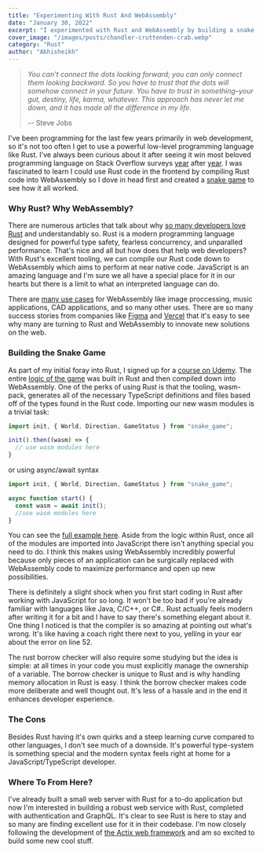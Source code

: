 ```yaml
---
title: "Experimenting With Rust And WebAssembly"
date: "January 30, 2022"
excerpt: "I experimented with Rust and WebAssembly by building a snake game in the browser. Heres what I learned."
cover_image: "/images/posts/chandler-cruttenden-crab.webp"
category: "Rust"
author: "Abhisheikh"
---
```


> _You can’t connect the dots looking forward; you can only connect them looking backward. So you have to trust that the dots will somehow connect in your future. You have to trust in something–your gut, destiny, life, karma, whatever. This approach has never let me down, and it has made all the difference in my life._
>
> -- Steve Jobs

I've been programming for the last few years primarily in web development, so it's not too often I get to use a powerful low-level programming language like Rust. I've always been curious about it after seeing it win most
beloved programming language on Stack Overflow surveys [year](https://insights.stackoverflow.com/survey/2020?utm_source=twitter&utm_medium=social&utm_campaign=dev-survey-2020#technology-most-loved-dreaded-and-wanted-languages-loved) after [year](https://insights.stackoverflow.com/survey/2021#technology-most-loved-dreaded-and-wanted). I was fascinated to learn I could use Rust code in the frontend by compiling Rust code into WebAssembly so I dove in head first and created a [snake game](https://rust-snake-game.herokuapp.com/) to see how it all worked.

### Why Rust? Why WebAssembly?

There are numerous articles that talk about why [so many developers love Rust](https://stackoverflow.blog/2020/06/05/why-the-developers-who-use-rust-love-it-so-much/) and understandably so. Rust is a modern programming language designed for powerful type safety, fearless concurrency, and unparalled performance. That's nice and all but how does that help web developers? With Rust's excellent tooling, we can compile our Rust code down to WebAssembly which aims to perform at near native code. JavaScript is an amazing language and I'm sure we all have a special place for it in our hearts but there is a limit to what an interpreted language can do.

There are [many use cases](https://webassembly.org/docs/use-cases/) for WebAssembly like image proccessing, music applications, CAD applications, and so many other uses. There are so many success stories from companies like [Figma](https://www.figma.com/blog/webassembly-cut-figmas-load-time-by-3x/) and [Vercel](https://nextjs.org/blog/next-11-1#adopting-rust-based-swc) that it's easy to see why many are turning to Rust and WebAssembly to innovate new solutions on the web.

### Building the Snake Game

As part of my initial foray into Rust, I signed up for a [course on Udemy](https://www.udemy.com/course/rust-webassembly-with-js-ts-the-practical-guide/). The entire [logic of the game](https://github.com/Abhisheikh-G/rust_wasm_ts_snake_game/blob/main/src/lib.rs) was built in Rust and then compiled down into WebAssembly. One of the perks of using Rust is that the tooling, wasm-pack, generates all of the necessary TypeScript definitions and files based off of the types found in the Rust code. Importing our new wasm modules is a trivial task:

```javascript
import init, { World, Direction, GameStatus } from "snake_game";

init().then((wasm) => {
  // use wasm modules here
}

```

or using async/await syntax

```javascript
import init, { World, Direction, GameStatus } from "snake_game";

async function start() {
  const wasm = await init();
  //use wasm modules here
}
```

You can see the [full example here](https://github.com/Abhisheikh-G/rust_wasm_ts_snake_game/blob/main/www/index.ts). Aside from the logic within Rust, once all of the modules are imported into JavaScript there isn't anything special you need to do. I think this makes using WebAssembly incredibly powerful because only pieces of an application can be surgically replaced with WebAssembly code to maximize performance and open up new possibilities.

There is definitely a slight shock when you first start coding in Rust after working with JavaScript for so long. It won't be too bad if you're already familiar with languages like Java, C/C++, or C#.. Rust actually feels modern after writing it for a bit and I have to say there's something elegant about it. One thing I noticed is that the compiler is so amazing at pointing out what's wrong. It's like having a coach right there next to you, yelling in your ear about the error on line 52.

The rust borrow checker will also require some studying but the idea is simple: at all times in your code you must explicitly manage the ownership of a variable. The borrow checker is unique to Rust and is why handling memory allocation in Rust is easy. I think the borrow checker makes code more deliberate and well thought out. It's less of a hassle and in the end it enhances developer experience.

### The Cons

Besides Rust having it's own quirks and a steep learning curve compared to other languages, I don't see much of a downside. It's powerful type-system is something special and the modern syntax feels right at home for a JavaScript/TypeScript developer.

### Where To From Here?

I've already built a small web server with Rust for a to-do application but now I'm interested in building a robust web service with Rust, completed with authentication and GraphQL. It's clear to see Rust is here to stay and so many are finding excellent use for it in their codebase. I'm now closely following the development of [the Actix web framework](https://actix.rs/) and am so excited to build some new cool stuff.
